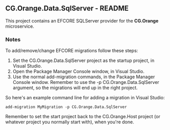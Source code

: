 
## CG.Orange.Data.SqlServer - README

This project contains an EFCORE SQLServer provider for the **CG.Orange** microservice.

### Notes

To add/remove/change EFCORE migrations follow these steps:
    
1. Set the CG.Orange.Data.SqlServer project as the startup project, in Visual Studio.
2. Open the Package Manager Console window, in Visual Studio.
3. Use the normal add-migration commands, in the Package Manager Console window. Remember to use the -p CG.Orange.Data.SqlServer argument, so the migrations will end up in the right project.

So here's an example command line for adding a migration in Visual Studio: 

```
add-migration MyMigration -p CG.Orange.Data.SqlServer
```

Remember to set the start project back to the CG.Orange.Host project (or whatever project you normally start with), when you're done.


